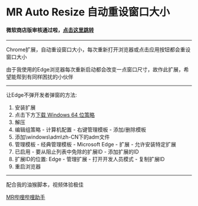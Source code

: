# MR Auto Resize 自动重设窗口大小

#### 微软商店版审核通过啦，[点击这里跳转](https://microsoftedge.microsoft.com/addons/detail/%E8%87%AA%E5%8A%A8%E9%87%8D%E8%AE%BE%E7%AA%97%E5%8F%A3%E5%A4%A7%E5%B0%8F-mr-auto-resize/oojmabkhoagnhfpphdkeknnjfaahomie)

---

Chrome扩展，自动重设窗口大小，每次重新打开浏览器或点击应用按钮都会重设窗口大小

由于我使用的Edge浏览器每次重新启动都会改变一点窗口尺寸，故作此扩展，希望能帮到有同样困扰的小伙伴

---

让Edge不弹开发者弹窗的方法:

1. 安装扩展
2. 点击下方[下载 Windows 64 位策略](https://www.microsoft.com/zh-cn/edge/business/download)
3. 解压
4. 编辑组策略 - 计算机配置 - 右键管理模板 - 添加/删除模板
5. 添加\windows\adm\zh-CN下的adm文件
6. 管理模板 - 经典管理模板 - Microsoft Edge - 扩展 - 允许安装特定扩展
7. 已启用 - 要从阻止列表中免除的扩展ID - 添加扩展的ID
8. 扩展ID的位置: Edge - 管理扩展 - 打开开发人员模式 - 复制扩展ID
9. 重启浏览器

---

配合我的油猴脚本，视频体验极佳

[MR哔哩哔哩助手](https://greasyfork.org/zh-CN/scripts/445241-mr%E5%93%94%E5%93%A9%E5%93%94%E5%93%A9%E5%8A%A9%E6%89%8B-%E8%87%AA%E5%8A%A8%E5%AE%BD%E5%B1%8F%E6%A8%A1%E5%BC%8F-%E8%87%AA%E5%AE%9A%E4%B9%89%E5%B8%83%E5%B1%80-%E6%99%BA%E8%83%BD%E8%BF%9E%E6%92%AD-%E6%89%93%E9%80%A0%E5%B1%9E%E4%BA%8E%E8%87%AA%E5%B7%B1%E7%9A%84b%E7%AB%99)
